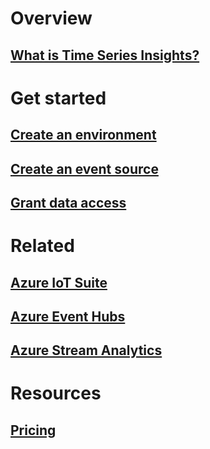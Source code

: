 # Overview
## [What is Time Series Insights?](time-series-insights-overview.md)

# Get started
## [Create an environment](time-series-insights-get-started.md)
## [Create an event source](time-series-insights-add-event-source.md)
## [Grant data access](time-series-insights-data-access.md)

# Related
## [Azure IoT Suite](/azure/iot-suite/)
## [Azure Event Hubs](/azure/event-hubs/)
## [Azure Stream Analytics](/azure/stream-analytics/)

# Resources
## [Pricing](https://azure.microsoft.com/pricing/details/time-series-insights/)

